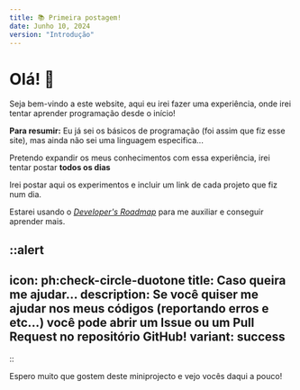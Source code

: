 ```yaml
---
title: 📚 Primeira postagem!
date: Junho 10, 2024
version: "Introdução"
---
```

# Olá! 👋

Seja bem-vindo a este website, aqui eu irei fazer uma experiência, onde irei tentar aprender programação desde o início!

**Para resumir:** Eu já sei os básicos de programação (foi assim que fiz esse site), mas ainda não sei uma linguagem especifica...

Pretendo expandir os meus conhecimentos com essa experiência, irei tentar postar **todos os dias**

Irei postar aqui os experimentos e incluir um link de cada projeto que fiz num dia.

Estarei usando o [*Developer's Roadmap*](https://roadmap.sh) para me auxiliar e conseguir aprender mais.

::alert
---
icon: ph:check-circle-duotone
title: Caso queira me ajudar...
description: Se você quiser me ajudar nos meus códigos (reportando erros e etc…) você pode abrir um Issue ou um Pull Request no repositório GitHub!
variant: success
---
::


Espero muito que gostem deste miniprojecto e vejo vocês daqui a pouco!


